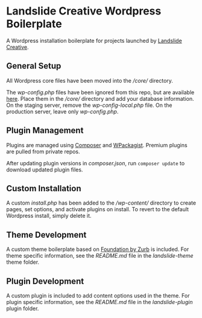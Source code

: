 # Landslide Creative Wordpress Boilerplate

A Wordpress installation boilerplate for projects launched by [Landslide Creative](http://landslidecreative.com).

## General Setup

All Wordpress core files have been moved into the _/core/_ directory.

The _wp-config.php_ files have been ignored from this repo, but are available [here](https://gist.github.com/jsjenkins/159f59fa32f80df76f9f7e806fcf0c8d). Place them in the _/core/_ directory and add your database information. On the staging server, remove the _wp-config-local.php_ file. On the production server, leave only _wp-config.php_.


## Plugin Management

Plugins are managed using [Composer](https://getcomposer.org/) and [WPackagist](https://wpackagist.org/). Premium plugins are pulled from private repos.

After updating plugin versions in _composer.json_, run `composer update` to download updated plugin files.

## Custom Installation

A custom _install.php_ has been added to the _/wp-content/_ directory to create pages, set options, and activate plugins on install. To revert to the default Wordpress install, simply delete it.

## Theme Development

A custom theme boilerplate based on [Foundation by Zurb](https://foundation.zurb.com/sites/docs/) is included. For theme specific information, see the _README.md_ file in the _landslide-theme_ theme folder.

## Plugin Development

A custom plugin is included to add content options used in the theme. For plugin specific information, see the _README.md_ file in the _landslide-plugin_ plugin folder.